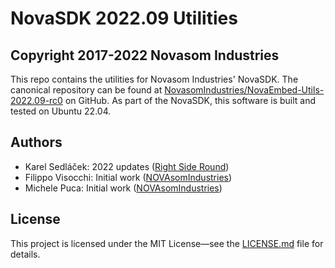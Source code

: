 # NovaSDK 2022.09 Utilities
## Copyright 2017-2022 Novasom Industries

This repo contains the utilities for Novasom Industries' NovaSDK.
The canonical repository can be found at [NovasomIndustries/NovaEmbed-Utils-2022.09-rc0](https://github.com/NovasomIndustries/NovaEmbed-Utils-2022.09-rc0) on GitHub.
As part of the NovaSDK, this software is built and tested on Ubuntu 22.04.

## Authors

- Karel Sedláček: 2022 updates ([Right Side Round](https://rightsideround.com))
- Filippo Visocchi: Initial work ([NOVAsomIndustries](http://www.novasomindustries.com))
- Michele Puca: Initial work ([NOVAsomIndustries](http://www.novasomindustries.com))

## License

This project is licensed under the MIT License—see the [LICENSE.md](LICENSE.md) file for details.
